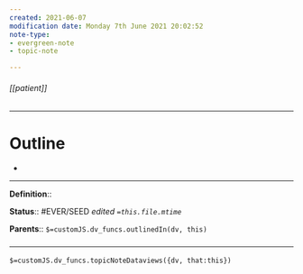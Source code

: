 ```yaml
---
created: 2021-06-07
modification date: Monday 7th June 2021 20:02:52
note-type: 
- evergreen-note
- topic-note

---
```


###### [[patient]]



---
# Outline
- 

---

**Definition**::

**Status**::  #EVER/SEED
*edited `=this.file.mtime`*

**Parents**:: 
`$=customJS.dv_funcs.outlinedIn(dv, this)`
	


### <hr class="dataviews"/>
`$=customJS.dv_funcs.topicNoteDataviews({dv, that:this})`